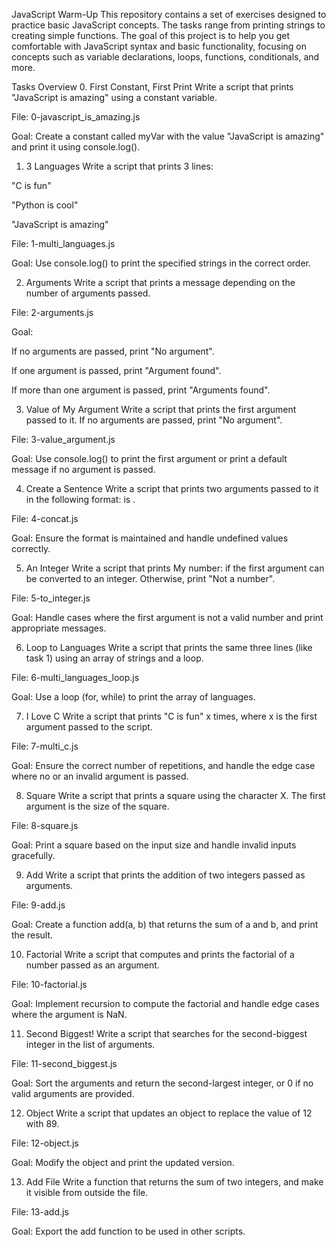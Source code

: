 JavaScript Warm-Up
This repository contains a set of exercises designed to practice basic JavaScript concepts. The tasks range from printing strings to creating simple functions. The goal of this project is to help you get comfortable with JavaScript syntax and basic functionality, focusing on concepts such as variable declarations, loops, functions, conditionals, and more.

Tasks Overview
0. First Constant, First Print
Write a script that prints "JavaScript is amazing" using a constant variable.

File: 0-javascript_is_amazing.js

Goal: Create a constant called myVar with the value "JavaScript is amazing" and print it using console.log().

1. 3 Languages
Write a script that prints 3 lines:

"C is fun"

"Python is cool"

"JavaScript is amazing"

File: 1-multi_languages.js

Goal: Use console.log() to print the specified strings in the correct order.

2. Arguments
Write a script that prints a message depending on the number of arguments passed.

File: 2-arguments.js

Goal:

If no arguments are passed, print "No argument".

If one argument is passed, print "Argument found".

If more than one argument is passed, print "Arguments found".

3. Value of My Argument
Write a script that prints the first argument passed to it. If no arguments are passed, print "No argument".

File: 3-value_argument.js

Goal: Use console.log() to print the first argument or print a default message if no argument is passed.

4. Create a Sentence
Write a script that prints two arguments passed to it in the following format: <arg1> is <arg2>.

File: 4-concat.js

Goal: Ensure the format is maintained and handle undefined values correctly.

5. An Integer
Write a script that prints My number: <first argument converted in integer> if the first argument can be converted to an integer. Otherwise, print "Not a number".

File: 5-to_integer.js

Goal: Handle cases where the first argument is not a valid number and print appropriate messages.

6. Loop to Languages
Write a script that prints the same three lines (like task 1) using an array of strings and a loop.

File: 6-multi_languages_loop.js

Goal: Use a loop (for, while) to print the array of languages.

7. I Love C
Write a script that prints "C is fun" x times, where x is the first argument passed to the script.

File: 7-multi_c.js

Goal: Ensure the correct number of repetitions, and handle the edge case where no or an invalid argument is passed.

8. Square
Write a script that prints a square using the character X. The first argument is the size of the square.

File: 8-square.js

Goal: Print a square based on the input size and handle invalid inputs gracefully.

9. Add
Write a script that prints the addition of two integers passed as arguments.

File: 9-add.js

Goal: Create a function add(a, b) that returns the sum of a and b, and print the result.

10. Factorial
Write a script that computes and prints the factorial of a number passed as an argument.

File: 10-factorial.js

Goal: Implement recursion to compute the factorial and handle edge cases where the argument is NaN.

11. Second Biggest!
Write a script that searches for the second-biggest integer in the list of arguments.

File: 11-second_biggest.js

Goal: Sort the arguments and return the second-largest integer, or 0 if no valid arguments are provided.

12. Object
Write a script that updates an object to replace the value of 12 with 89.

File: 12-object.js

Goal: Modify the object and print the updated version.

13. Add File
Write a function that returns the sum of two integers, and make it visible from outside the file.

File: 13-add.js

Goal: Export the add function to be used in other scripts.
